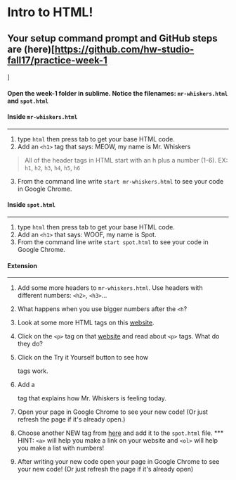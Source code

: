# Intro to HTML!

## Your setup command prompt and GitHub steps are (here)[https://github.com/hw-studio-fall17/practice-week-1
]
#### Open the week-1 folder in sublime. Notice the filenames: `mr-whiskers.html` and `spot.html`

#### Inside `mr-whiskers.html`
---
1. type `html` then press tab to get your base HTML code. 
2. Add an `<h1>` tag that says: MEOW, my name is Mr. Whiskers
> All of the header tags in HTML start with an h plus a number (1-6). EX: `h1`, `h2`, `h3`, `h4`, `h5`, `h6`
3. From the command line write `start mr-whiskers.html` to see your code in Google Chrome.


#### Inside `spot.html`
---
1. type `html` then press tab to get your base HTML code.
2. Add an `<h1>` that says: WOOF, my name is Spot.
3. From the command line write `start spot.html` to see your code in Google Chrome.


#### Extension
---
1. Add some more headers to `mr-whiskers.html`. Use headers with different numbers: `<h2>`, `<h3>`...
2. What happens when you use bigger numbers after the `<h`?
3. Look at some more HTML tags on this [website](https://www.w3schools.com/tags/ref_byfunc.asp).

4. Click on the `<p>` tag on that [website](https://www.w3schools.com/tags/ref_byfunc.asp) and read about `<p>` tags. What do they do?
5. Click on the Try it Yourself button to see how <p> tags work. 
6. Add a <p> tag that explains how Mr. Whiskers is feeling today. 
7. Open your page in Google Chrome to see your new code! (Or just refresh the page if it's already open.)
8. Choose another NEW tag from [here](https://www.w3schools.com/tags/ref_byfunc.asp) and add it to the `spot.html` file. *** HINT: `<a>` will help you make a link on your website and `<ol>` will help you make a list with numbers!
9. After writing your new code open your page in Google Chrome to see your new code! (Or just refresh the page if it's already open)
